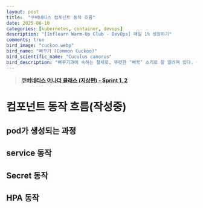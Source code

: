 ```yaml
---
layout: post
title:  "쿠버네티스 컴포넌트 동작 흐름"
date: 2025-06-10
categories: [kubernetes, container, devops]
description: "[Inflearn Warm-Up Club - DevOps] 매일 1% 성장하기"
comments: true
bird_image: "cuckoo.webp"
bird_name: "뻐꾸기 (Common Cuckoo)"
bird_scientific_name: "Cuculus canorus"
bird_description: "뻐꾸기과에 속하는 철새로, 뚜렷한 ‘뻐꾹’ 소리로 잘 알려져 있다. 몸은 회색빛을 띠며, 배에는 가로줄 무늬가 있다. 다른 새의 둥지에 알을 낳는 탁란 습성으로도 유명하다."
---
```


> [**쿠버네티스 어나더 클래스 (지상편) - Sprint 1, 2**](https://www.inflearn.com/course/%EC%BF%A0%EB%B2%84%EB%84%A4%ED%8B%B0%EC%8A%A4-%EC%96%B4%EB%82%98%EB%8D%94-%ED%81%B4%EB%9E%98%EC%8A%A4-%EC%A7%80%EC%83%81%ED%8E%B8-sprint1)

# 컴포넌트 동작 흐름(작성중)
## pod가 생성되는 과정
## service 동작
## Secret 동작
## HPA 동작 